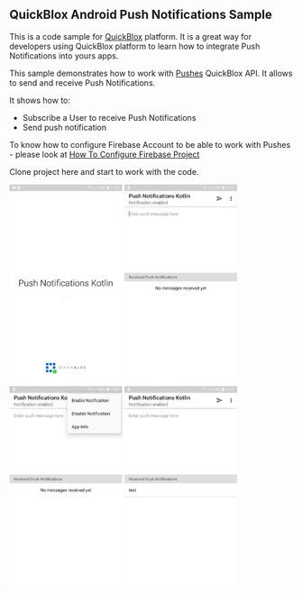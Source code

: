 ## QuickBlox Android Push Notifications Sample

This is a code sample for [QuickBlox](http://quickblox.com/) platform. It is a great way for developers using QuickBlox platform to learn how to integrate Push Notifications into yours apps.

This sample demonstrates how to work with [Pushes](https://docs.quickblox.com/docs/android-push-notifications) QuickBlox API.
It allows to send and receive Push Notifications. 

It shows how to:
<ul>
<li> Subscribe a User to receive Push Notifications</li>
<li> Send push notification</li>
</ul>

To know how to configure Firebase Account to be able to work with Pushes - please look at [How To Configure Firebase Project](https://docs.quickblox.com/docs/android-push-notifications#configure-firebase-project-and-api-key)

Clone project here and start to work with the code.

<img src="screenshots/Push1.jpg" width=200 />&nbsp;<img src="screenshots/Push2.jpg" width=200 />&nbsp;<img src="screenshots/Push3.jpg" width=200 />&nbsp;<img src="screenshots/Push4.jpg" width=200 />
